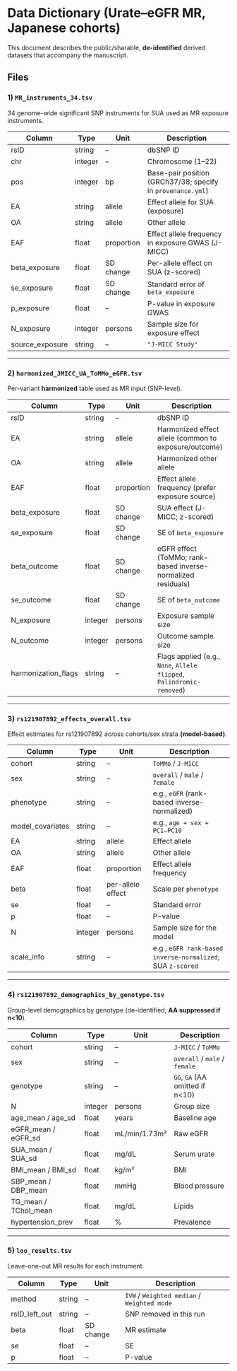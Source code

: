 # Data Dictionary (Urate–eGFR MR, Japanese cohorts)

This document describes the public/sharable, **de-identified** derived datasets that accompany the manuscript.

## Files

### 1) `MR_instruments_34.tsv`
34 genome-wide significant SNP instruments for SUA used as MR exposure instruments.

| Column | Type | Unit | Description |
|---|---|---|---|
| rsID | string | – | dbSNP ID |
| chr | integer | – | Chromosome (1–22) |
| pos | integer | bp | Base-pair position (GRCh37/38; specify in `provenance.yml`) |
| EA | string | allele | Effect allele for SUA (exposure) |
| OA | string | allele | Other allele |
| EAF | float | proportion | Effect allele frequency in exposure GWAS (J-MICC) |
| beta_exposure | float | SD change | Per-allele effect on SUA (z-scored) |
| se_exposure | float | SD change | Standard error of `beta_exposure` |
| p_exposure | float | – | P-value in exposure GWAS |
| N_exposure | integer | persons | Sample size for exposure effect |
| source_exposure | string | – | `"J-MICC Study"` |

---

### 2) `harmonized_JMICC_UA_ToMMo_eGFR.tsv`
Per-variant **harmonized** table used as MR input (SNP-level).

| Column | Type | Unit | Description |
|---|---|---|---|
| rsID | string | – | dbSNP ID |
| EA | string | allele | Harmonized effect allele (common to exposure/outcome) |
| OA | string | allele | Harmonized other allele |
| EAF | float | proportion | Effect allele frequency (prefer exposure source) |
| beta_exposure | float | SD change | SUA effect (J-MICC; z-scored) |
| se_exposure | float | SD change | SE of `beta_exposure` |
| beta_outcome | float | SD change | eGFR effect (ToMMo; rank-based inverse-normalized residuals) |
| se_outcome | float | SD change | SE of `beta_outcome` |
| N_exposure | integer | persons | Exposure sample size |
| N_outcome | integer | persons | Outcome sample size |
| harmonization_flags | string | – | Flags applied (e.g., `None`, `Allele flipped`, `Palindromic-removed`) |

---

### 3) `rs121907892_effects_overall.tsv`
Effect estimates for rs121907892 across cohorts/sex strata **(model-based)**.

| Column | Type | Unit | Description |
|---|---|---|---|
| cohort | string | – | `ToMMo` / `J-MICC` |
| sex | string | – | `overall` / `male` / `female` |
| phenotype | string | – | e.g., `eGFR` (rank-based inverse-normalized) |
| model_covariates | string | – | e.g., `age + sex + PC1–PC10`  |
| EA | string | allele | Effect allele |
| OA | string | allele | Other allele |
| EAF | float | proportion | Effect allele frequency |
| beta | float | per-allele effect | Scale per `phenotype` |
| se | float | – | Standard error |
| p | float | – | P-value |
| N | integer | persons | Sample size for the model |
| scale_info | string | – | e.g., `eGFR rank-based inverse-normalized`; SUA `z-scored` |

---

### 4) `rs121907892_demographics_by_genotype.tsv`
Group-level demographics by genotype (de-identified; **AA suppressed if n<10**).

| Column | Type | Unit | Description |
|---|---|---|---|
| cohort | string | – | `J-MICC` / `ToMMo` |
| sex | string | – | `overall` / `male` / `female` |
| genotype | string | – | `GG`, `GA` (AA omitted if n<10) |
| N | integer | persons | Group size |
| age_mean / age_sd | float | years | Baseline age |
| eGFR_mean / eGFR_sd | float | mL/min/1.73m² | Raw eGFR |
| SUA_mean / SUA_sd | float | mg/dL | Serum urate |
| BMI_mean / BMI_sd | float | kg/m² | BMI |
| SBP_mean / DBP_mean | float | mmHg | Blood pressure |
| TG_mean / TChol_mean | float | mg/dL | Lipids |
| hypertension_prev | float | % | Prevalence |

---

### 5) `loo_results.tsv`
Leave-one-out MR results for each instrument.

| Column | Type | Unit | Description |
|---|---|---|---|
| method | string | – | `IVW` / `Weighted median` / `Weighted mode` |
| rsID_left_out | string | – | SNP removed in this run |
| beta | float | SD change | MR estimate |
| se | float | – | SE |
| p | float | – | P-value |